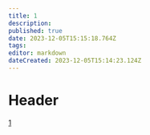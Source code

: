```yaml
---
title: 1
description: 
published: true
date: 2023-12-05T15:15:18.764Z
tags: 
editor: markdown
dateCreated: 2023-12-05T15:14:23.124Z
---
```


# Header


[1](./1/1)